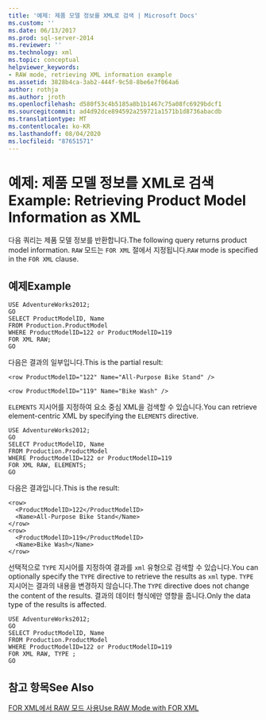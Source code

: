 ```yaml
---
title: '예제: 제품 모델 정보를 XML로 검색 | Microsoft Docs'
ms.custom: ''
ms.date: 06/13/2017
ms.prod: sql-server-2014
ms.reviewer: ''
ms.technology: xml
ms.topic: conceptual
helpviewer_keywords:
- RAW mode, retrieving XML information example
ms.assetid: 3828b4ca-3ab2-444f-9c58-8be6e7f064a6
author: rothja
ms.author: jroth
ms.openlocfilehash: d580f53c4b5185a8b1b1467c75a08fc6929bdcf1
ms.sourcegitcommit: ad4d92dce894592a259721a1571b1d8736abacdb
ms.translationtype: MT
ms.contentlocale: ko-KR
ms.lasthandoff: 08/04/2020
ms.locfileid: "87651571"
---
```

# <a name="example-retrieving-product-model-information-as-xml"></a><span data-ttu-id="062f7-102">예제: 제품 모델 정보를 XML로 검색</span><span class="sxs-lookup"><span data-stu-id="062f7-102">Example: Retrieving Product Model Information as XML</span></span>
  <span data-ttu-id="062f7-103">다음 쿼리는 제품 모델 정보를 반환합니다.</span><span class="sxs-lookup"><span data-stu-id="062f7-103">The following query returns product model information.</span></span> <span data-ttu-id="062f7-104">`RAW` 모드는 `FOR XML` 절에서 지정됩니다.</span><span class="sxs-lookup"><span data-stu-id="062f7-104">`RAW` mode is specified in the `FOR XML` clause.</span></span>  
  
## <a name="example"></a><span data-ttu-id="062f7-105">예제</span><span class="sxs-lookup"><span data-stu-id="062f7-105">Example</span></span>  
  
```  
USE AdventureWorks2012;  
GO  
SELECT ProductModelID, Name  
FROM Production.ProductModel  
WHERE ProductModelID=122 or ProductModelID=119  
FOR XML RAW;  
GO  
```  
  
 <span data-ttu-id="062f7-106">다음은 결과의 일부입니다.</span><span class="sxs-lookup"><span data-stu-id="062f7-106">This is the partial result:</span></span>  
  
 `<row ProductModelID="122" Name="All-Purpose Bike Stand" />`  
  
 `<row ProductModelID="119" Name="Bike Wash" />`  
  
 <span data-ttu-id="062f7-107">`ELEMENTS` 지시어를 지정하여 요소 중심 XML을 검색할 수 있습니다.</span><span class="sxs-lookup"><span data-stu-id="062f7-107">You can retrieve element-centric XML by specifying the `ELEMENTS` directive.</span></span>  
  
```  
USE AdventureWorks2012;  
GO  
SELECT ProductModelID, Name  
FROM Production.ProductModel  
WHERE ProductModelID=122 or ProductModelID=119  
FOR XML RAW, ELEMENTS;  
GO  
```  
  
 <span data-ttu-id="062f7-108">다음은 결과입니다.</span><span class="sxs-lookup"><span data-stu-id="062f7-108">This is the result:</span></span>  
  
```  
<row>  
  <ProductModelID>122</ProductModelID>  
  <Name>All-Purpose Bike Stand</Name>  
</row>  
<row>  
  <ProductModelID>119</ProductModelID>  
  <Name>Bike Wash</Name>  
</row>  
```  
  
 <span data-ttu-id="062f7-109">선택적으로 `TYPE` 지시어를 지정하여 결과를 `xml` 유형으로 검색할 수 있습니다.</span><span class="sxs-lookup"><span data-stu-id="062f7-109">You can optionally specify the `TYPE` directive to retrieve the results as `xml` type.</span></span> <span data-ttu-id="062f7-110">`TYPE` 지시어는 결과의 내용을 변경하지 않습니다.</span><span class="sxs-lookup"><span data-stu-id="062f7-110">The `TYPE` directive does not change the content of the results.</span></span> <span data-ttu-id="062f7-111">결과의 데이터 형식에만 영향을 줍니다.</span><span class="sxs-lookup"><span data-stu-id="062f7-111">Only the data type of the results is affected.</span></span>  
  
```  
USE AdventureWorks2012;  
GO  
SELECT ProductModelID, Name  
FROM Production.ProductModel  
WHERE ProductModelID=122 or ProductModelID=119  
FOR XML RAW, TYPE ;  
GO  
```  
  
## <a name="see-also"></a><span data-ttu-id="062f7-112">참고 항목</span><span class="sxs-lookup"><span data-stu-id="062f7-112">See Also</span></span>  
 [<span data-ttu-id="062f7-113">FOR XML에서 RAW 모드 사용</span><span class="sxs-lookup"><span data-stu-id="062f7-113">Use RAW Mode with FOR XML</span></span>](use-raw-mode-with-for-xml.md)  
  
  

